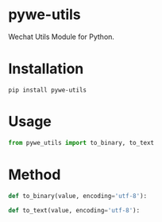 # pywe-utils

Wechat Utils Module for Python.

# Installation

```shell
pip install pywe-utils
```

# Usage

```python
from pywe_utils import to_binary, to_text
```

# Method

```python
def to_binary(value, encoding='utf-8'):

def to_text(value, encoding='utf-8'):
```
